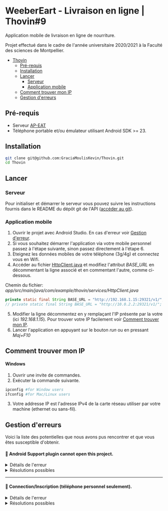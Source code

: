 # WeeberEart - Livraison en ligne | Thovin#9
Application mobile de livraison en ligne de nourriture.

Projet effectué dans le cadre de l'année universitaire 2020/2021 à la Faculté des sciences de Montpellier.

- [Thovin](#thovin)
  - [Pré-requis](#pré-requis)
  - [Installation](#installation)
  - [Lancer](#lancer)
    - [Serveur](#serveur)
    - [Application mobile](#application-mobile)
  - [Comment trouver mon IP](#comment-trouver-mon-ip)
  - [Gestion d'erreurs](#gestion-derreurs)


## Pré-requis
* Serveur [AP-EAT](https://github.com/Dorpaxio/AP-EAT)
* Téléphone portable et/ou émulateur utilisant Android SDK >= 23.

## Installation
```bash
git clone git@github.com:GraciaMoulisKevin/Thovin.git
cd Thovin
```

## Lancer

###  Serveur

Pour initialiser et démarrer le serveur vous pouvez suivre les instructions fournis dans le README du dépôt git de l'API ([accéder au git](https://github.com/Dorpaxio/AP-EAT)).

### Application mobile

1. Ouvrir le projet avec Android Studio. En cas d'erreur voir [Gestion d'erreur](#gestion-derreurs).
2. Si vous souhaitez démarrer l'application via votre mobile personnel passez à l'étape suivante, sinon passez directement à l'étape 6.
3. Eteignez les données mobiles de votre téléphone (3g/4g) et connectez vous en Wifi.
4. Accéder au fichier [HttpClient.java](app/src/main/java/com/example/thovin/services/HttpClient.java) et modifiez l'attribut *BASE_URL* en décommentant la ligne associé et en commentant l'autre, comme ci-dessous.

Chemin du fichier: *app/src/main/java/com/example/thovin/services/HttpClient.java*

```java
private static final String BASE_URL = "http://192.168.1.15:29321/v1/"; // personal device
// private static final String BASE_URL = "http://10.0.2.2:29321/v1/"; // emulator
```

5. Modifier la ligne décommentez en y remplaçant l'IP présente par la votre (ici *192.168.1.15*). Pour trouver votre IP facilement voir [Comment trouver mon IP](#comment-trouver-mon-IP).
6. Lancer l'application en appuyant sur le bouton *run* ou en pressant *Maj+F10*

## Comment trouver mon IP

#### Windows

1. Ouvrir une invite de commandes.
2. Exécuter la commande suivante.
```bash
ipconfig #for Window users
ifconfig #for Mac/Linux users
```
3. Votre addresse IP est l'adresse IPv4 de la carte réseau utiliser par votre machine (ethernet ou sans-fil).

## Gestion d'erreurs

Voici la liste des potentielles que nous avons pus rencontrer et que vous êtes susceptible d'obtenir.

#### 📛 Android Support plugin cannot open this project.

<details> 
    <summary> Détails de l'erreur </summary>
    
    This version of the Android Support plugin for IntelliJ IDEA cannot open this project, please retry with version 4.2 or newer.
</details>

<details>
<summary> Résolutions possibles </summary>
<br/>

1. Accéder au fichier [build.gradle](https://github.com/GraciaMoulisKevin/Thovin/blob/main/build.gradle)

Chemin du fichier: */build.gradle*

2. Modifier la version de Gradle avec la version `4.1.3` ou `4.0.2`

```java
dependencies {
    classpath 'com.android.tools.build:gradle:4.1.3'
``` 
</details>



---

#### 📛 Connection/Inscription (téléphone personnel seulement).

<details> 
<summary> Détails de l'erreur </summary>
<br/>

Lorsque que vous essayer de vous connecter ou de vous inscrire le message suivant apparaît: "Connexion impossible" dans une SnackBar jaune.
</details>

<details> 
<summary> Résolutions possibles </summary>
<br/>

1. Vérifier que votre téléphone est connecté en Wifi avec les données mobiles désactivées.
2. Vérifier que l'adresse IP référencé dans [HttpClient.java](app/src/main/java/com/example/thovin/services/HttpClient.java) est bien celle de votre machine ou vous démarrer l'application.
3. Vérifier que le serveur Node, [AP-EAT](https://github.com/Dorpaxio/AP-EAT), est bien en marche.
4. Patientez quelque instants avant de refaire une requête, parfois cela fonctionnait après un certains temps.
</details>

